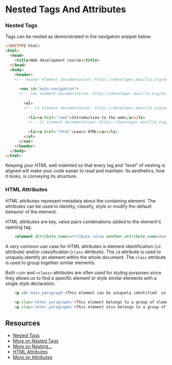 # Nested Tags And Attributes

### Nested Tags

Tags can be nested as demonstrated in the navigation snippet below.

```html
<!DOCTYPE html>
<html>
  <head>
    <title>Web development course</title>
  </head>
  <body>
    <header>
    <!-- header element documentation: https://developer.mozilla.org/en-US/docs/Web/HTML/Element/header -->
      
      <nav id="main-navigation">
      <!-- nav element documentation: https://developer.mozilla.org/en-US/docs/Web/HTML/Element/nav -->
        
        <ul>
        <!-- ul element documentation: https://developer.mozilla.org/en-US/docs/Web/HTML/Element/ul -->
          
          <li><a href="/web">Introduction to the web</a></li>
          <!-- li element documentation: https://developer.mozilla.org/en-US/docs/Web/HTML/Element/li -->
          
          <li><a href="/html">Learn HTML</a></li>
        </ul>
      </nav>
    </header>
  </body>
</html>
```

Keeping your HTML well indented so that every tag and "level" of nesting is aligned will make your code easier to read and maintain. Its aesthetics, how it looks, is conveying its structure.

### HTML Attributes
HTML attributes represent metadata about the containing element.  The attributes can be used to identity, classify, style or modify the default behavior of the element.

HTML attributes are key, value pairs combinations added to the element's opening tag.

```html
	<element attribute_name=attribute_value another_attribute_name=another_attribute_value></element>
```

A very common use case for HTML attributes is element identification (`id` attribute) and/or classification (`class` attribute). The `id` attribute is used to uniquely identify an element within the whole document. The `class` attribute is used to group together similar elements. 

Both `<id>` and `<class>` attributes are often used for styling purposes since they allows us to find a specific element or style similar elements with a single style declaration.

```html
	<p id='main_paragraph'>This element can be uniquely identified  using the 'main_paragraph' id HTML attribute</p>
	
	<p clas='other_paragraphs'>This element belongs to a group of elements who share the 'other_paragraphs' HTML class attribute</p>
	<p clas='other_paragraphs'>This element also belongs to a group of elements who share the 'other_paragraphs' HTML class attribute</p>
```

## Resources

* [Nested Tags](http://www.bu.edu/tech/services/cccs/websites/www/non-wordpress/start/html-introduction/syntax/nesting-tags/)
* [More on Nested Tags](https://www.thoughtco.com/nesting-html-tags-3466475)
* [More on Nesting...](http://www.iraqtimeline.com/maxdesign/basicdesign/principles/prinnest.html)
* [HTML Attributes](https://www.w3schools.com/html/html_attributes.asp)
* [More on Attributes](https://www.tutorialspoint.com/html/html_attributes.htm)
